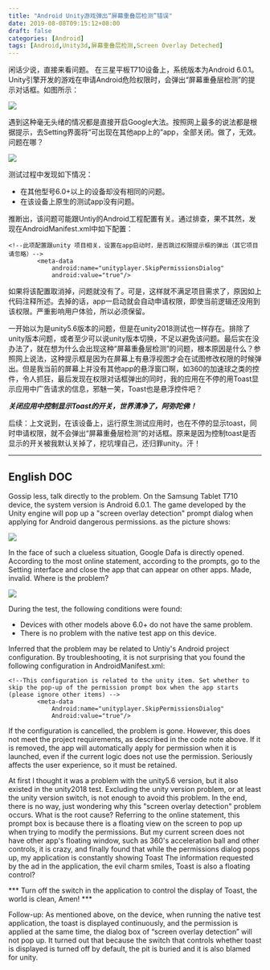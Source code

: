 ```yaml
---
title: "Android Unity游戏弹出“屏幕重叠层检测”错误"
date: 2019-08-08T09:15:12+08:00
draft: false
categories: [Android]
tags: [Android,Unity3d,屏幕重叠层检测,Screen Overlay Deteched]
---
```


闲话少说，直接来看问题。
在三星平板T710设备上，系统版本为Android 6.0.1。Unity引擎开发的游戏在申请Android危险权限时，会弹出“屏幕重叠层检测”的提示对话框。如图所示：

![](/img/08_screenoverlay/01.png)

遇到这种毫无头绪的情况都是直接开启Google大法。按照网上最多的说法都是根据提示，去Setting界面将“可出现在其他app上的”app，全部关闭。做了，无效。问题在哪？

![](/img/08_screenoverlay/02.png)

测试过程中发现如下情况：

* 在其他型号6.0+以上的设备却没有相同的问题。
* 在该设备上原生的测试app没有问题。

推断出，该问题可能跟Untiy的Android工程配置有关。通过排查，果不其然，发现在AndroidManifest.xml中如下配置：

``` shell
<!--此项配置跟unity 项目相关，设置在app启动时，是否跳过权限提示框的弹出（其它项目请忽略）-->
        <meta-data
            android:name="unityplayer.SkipPermissionsDialog"
            android:value="true"/>
```
如果将该配置取消掉，问题就没有了。可是，这样就不满足项目需求了，原因如上代码注释所述。去掉的话，app一启动就会自动申请权限，即使当前逻辑还没用到该权限。严重影响用户体验，所以必须保留。

一开始以为是unity5.6版本的问题，但是在unity2018测试也一样存在。排除了unity版本问题，或者至少可以说unity版本切换，不足以避免该问题。最后实在没办法了，就在想为什么会出现这种“屏幕重叠层检测”的问题，根本原因是什么？参照网上说法，这种提示框是因为在屏幕上有悬浮视图才会在试图修改权限的时候弹出。但是我当前的屏幕上并没有其他app的悬浮窗口啊，如360的加速球之类的控件，令人抓狂，最后发现在权限对话框弹出的同时，我的应用在不停的用Toast显示应用中广告请求的信息，邪魅一笑，Toast也是悬浮控件吧？

***关闭应用中控制显示Toast的开关，世界清净了，阿弥陀佛！***

后续：上文说到，在该设备上，运行原生测试应用时，也在不停的显示toast，同时申请权限，就不会弹出“屏幕重叠层检测”的对话框。原来是因为控制toast是否显示的开关被我默认关掉了，挖坑埋自己，还归罪unity。汗！

----
 English DOC
----

Gossip less, talk directly to the problem.
On the Samsung Tablet T710 device, the system version is Android 6.0.1. The game developed by the Unity engine will pop up a "screen overlay detection" prompt dialog when applying for Android dangerous permissions. as the picture shows:

![](/img/08_screenoverlay/01.png)

In the face of such a clueless situation, Google Dafa is directly opened. According to the most online statement, according to the prompts, go to the Setting interface and close the app that can appear on other apps. Made, invalid. Where is the problem?

![](/img/08_screenoverlay/02.png)

During the test, the following conditions were found:

* Devices with other models above 6.0+ do not have the same problem.
* There is no problem with the native test app on this device.

Inferred that the problem may be related to Untiy's Android project configuration. By troubleshooting, it is not surprising that you found the following configuration in AndroidManifest.xml:

```shell
<!--This configuration is related to the unity item. Set whether to skip the pop-up of the permission prompt box when the app starts (please ignore other items) -->
        <meta-data
            Android:name="unityplayer.SkipPermissionsDialog"
            Android:value="true"/>
```
If the configuration is cancelled, the problem is gone. However, this does not meet the project requirements, as described in the code note above. If it is removed, the app will automatically apply for permission when it is launched, even if the current logic does not use the permission. Seriously affects the user experience, so it must be retained.

At first I thought it was a problem with the unity5.6 version, but it also existed in the unity2018 test. Excluding the unity version problem, or at least the unity version switch, is not enough to avoid this problem. In the end, there is no way, just wondering why this "screen overlay detection" problem occurs. What is the root cause? Referring to the online statement, this prompt box is because there is a floating view on the screen to pop up when trying to modify the permissions. But my current screen does not have other app's floating window, such as 360's acceleration ball and other controls, it is crazy, and finally found that while the permissions dialog pops up, my application is constantly showing Toast The information requested by the ad in the application, the evil charm smiles, Toast is also a floating control?

*** Turn off the switch in the application to control the display of Toast, the world is clean, Amen! ***

Follow-up: As mentioned above, on the device, when running the native test application, the toast is displayed continuously, and the permission is applied at the same time, the dialog box of “screen overlay detection” will not pop up. It turned out that because the switch that controls whether toast is displayed is turned off by default, the pit is buried and it is also blamed for unity.
